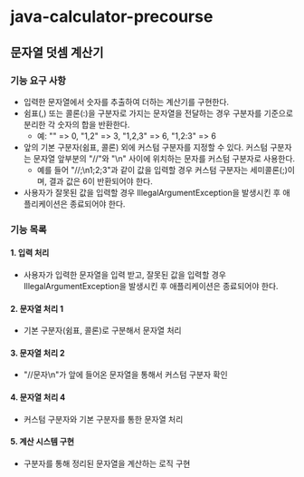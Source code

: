 # java-calculator-precourse

## 문자열 덧셈 계산기

### 기능 요구 사항
- 입력한 문자열에서 숫자를 추출하여 더하는 계산기를 구현한다.
- 쉼표(,) 또는 콜론(:)을 구분자로 가지는 문자열을 전달하는 경우 구분자를 기준으로 분리한 각 숫자의 합을 반환한다.
  - 예: "" => 0, "1,2" => 3, "1,2,3" => 6, "1,2:3" => 6
- 앞의 기본 구분자(쉼표, 콜론) 외에 커스텀 구분자를 지정할 수 있다. 커스텀 구분자는 문자열 앞부분의 "//"와 "\n" 사이에 위치하는 문자를 커스텀 구분자로 사용한다.
  - 예를 들어 "//;\n1;2;3"과 같이 값을 입력할 경우 커스텀 구분자는 세미콜론(;)이며, 결과 값은 6이 반환되어야 한다.
- 사용자가 잘못된 값을 입력할 경우 IllegalArgumentException을 발생시킨 후 애플리케이션은 종료되어야 한다.

### 기능 목록

#### 1. 입력 처리

- 사용자가 입력한 문자열을 입력 받고, 잘못된 값을 입력할 경우 IllegalArgumentException을 발생시킨 후 애플리케이션은 종료되어야 한다.

#### 2. 문자열 처리 1

- 기본 구분자(쉼표, 콜론)로 구분해서 문자열 처리

#### 3. 문자열 처리 2

- "//문자\n"가 앞에 들어온 문자열을 통해서 커스텀 구분자 확인

#### 4. 문자열 처리 4

- 커스텀 구분자와 기본 구분자를 통한 문자열 처리

#### 5. 계산 시스템 구현

- 구분자를 통해 정리된 문자열을 계산하는 로직 구현